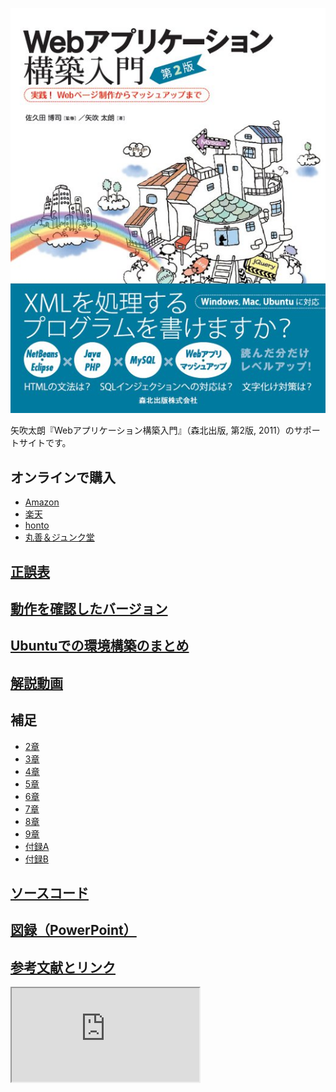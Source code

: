 <a href="http://www.amazon.co.jp/exec/obidos/ASIN/4627847327/inquisitor-22/"><img src="https://github.com/taroyabuki/webbook2/blob/master/cover.jpg?raw=true" alt="カバー" /></a>

矢吹太朗『Webアプリケーション構築入門』（森北出版, 第2版, 2011）のサポートサイトです。

## オンラインで購入

* [Amazon](http://www.amazon.co.jp/exec/obidos/ASIN/4627847327/inquisitor-22/)
* [楽天](http://hb.afl.rakuten.co.jp/hgc/0e202fa1.0c39fc04.0e202fa2.b39f0cc2/?pc=http%3a%2f%2fbooks.rakuten.co.jp%2frb%2f11124318%2f%3fscid%3daf_ich_link_txt&amp;m=http%3a%2f%2fm.rakuten.co.jp%2fbook%2fi%2f14439334%2f)
* [honto](http://honto.jp/netstore/pd-book_03397461.html)
* [丸善＆ジュンク堂](http://www.junkudo.co.jp/detail.jsp?ISBN=9784627847323)

## [正誤表](https://github.com/taroyabuki/webbook2/blob/master/errata.md)

## [動作を確認したバージョン](https://github.com/taroyabuki/webbook2/blob/master/softwares.md)

## [Ubuntuでの環境構築のまとめ](https://github.com/taroyabuki/webbook2/blob/master/ubuntu.md)

## [解説動画](https://github.com/taroyabuki/webbook2/blob/master/movies.md)

## 補足

* [2章](https://github.com/taroyabuki/webbook2/blob/master/update/update2.md)
* [3章](https://github.com/taroyabuki/webbook2/blob/master/update/update3.md)
* [4章](https://github.com/taroyabuki/webbook2/blob/master/update/update4.md)
* [5章](https://github.com/taroyabuki/webbook2/blob/master/update/update5.md)
* [6章](https://github.com/taroyabuki/webbook2/blob/master/update/update6.md)
* [7章](https://github.com/taroyabuki/webbook2/blob/master/update/update7.md)
* [8章](https://github.com/taroyabuki/webbook2/blob/master/update/update8.md)
* [9章](https://github.com/taroyabuki/webbook2/blob/master/update/update9.md)
* [付録A](https://github.com/taroyabuki/webbook2/blob/master/update/updateA.md)
* [付録B](https://github.com/taroyabuki/webbook2/blob/master/update/updateB.md)

## [ソースコード](https://github.com/taroyabuki/webbook2/tree/master/src)

## [図録（PowerPoint）](https://github.com/taroyabuki/webbook2/blob/master/figures.pptx?raw=true)

## [参考文献とリンク](https://github.com/taroyabuki/webbook2/blob/master/links.md)

<iframe src="http://www.unfindable.net/web-app-book2/related-blogs.php"></iframe>
